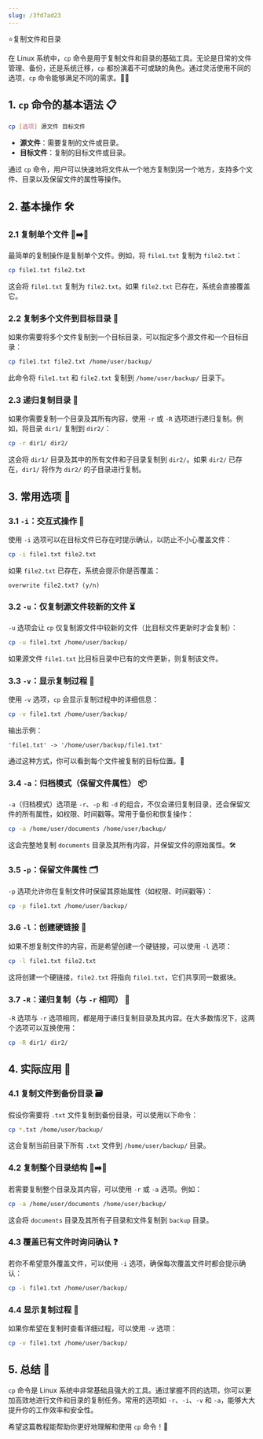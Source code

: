 ```yaml
---
slug: /3fd7ad23
---
```



⭐复制文件和目录

在 Linux 系统中，`cp` 命令是用于复制文件和目录的基础工具。无论是日常的文件管理、备份，还是系统迁移，`cp` 都扮演着不可或缺的角色。通过灵活使用不同的选项，`cp` 命令能够满足不同的需求。📂💨

## 1. `cp` 命令的基本语法 📋

```bash
cp [选项] 源文件 目标文件
```

- **源文件**：需要复制的文件或目录。
- **目标文件**：复制的目标文件或目录。

通过 `cp` 命令，用户可以快速地将文件从一个地方复制到另一个地方，支持多个文件、目录以及保留文件的属性等操作。

## 2. 基本操作 🛠️

### 2.1 复制单个文件 📄➡️📄

最简单的复制操作是复制单个文件。例如，将 `file1.txt` 复制为 `file2.txt`：

```bash
cp file1.txt file2.txt
```

这会将 `file1.txt` 复制为 `file2.txt`。如果 `file2.txt` 已存在，系统会直接覆盖它。

### 2.2 复制多个文件到目标目录 📂

如果你需要将多个文件复制到一个目标目录，可以指定多个源文件和一个目标目录：

```bash
cp file1.txt file2.txt /home/user/backup/
```

此命令将 `file1.txt` 和 `file2.txt` 复制到 `/home/user/backup/` 目录下。

### 2.3 递归复制目录 🔄

如果你需要复制一个目录及其所有内容，使用 `-r` 或 `-R` 选项进行递归复制。例如，将目录 `dir1/` 复制到 `dir2/`：

```bash
cp -r dir1/ dir2/
```

这会将 `dir1/` 目录及其中的所有文件和子目录复制到 `dir2/`。如果 `dir2/` 已存在，`dir1/` 将作为 `dir2/` 的子目录进行复制。

## 3. 常用选项 🔧

### 3.1 `-i`：交互式操作 🧐

使用 `-i` 选项可以在目标文件已存在时提示确认，以防止不小心覆盖文件：

```bash
cp -i file1.txt file2.txt
```

如果 `file2.txt` 已存在，系统会提示你是否覆盖：

```
overwrite file2.txt? (y/n)
```

### 3.2 `-u`：仅复制源文件较新的文件 ⏳

`-u` 选项会让 `cp` 仅复制源文件中较新的文件（比目标文件更新时才会复制）：

```bash
cp -u file1.txt /home/user/backup/
```

如果源文件 `file1.txt` 比目标目录中已有的文件更新，则复制该文件。

### 3.3 `-v`：显示复制过程 📝

使用 `-v` 选项，`cp` 会显示复制过程中的详细信息：

```bash
cp -v file1.txt /home/user/backup/
```

输出示例：

```
'file1.txt' -> '/home/user/backup/file1.txt'
```

通过这种方式，你可以看到每个文件被复制的目标位置。🎯

### 3.4 `-a`：归档模式（保留文件属性） 📦

`-a`（归档模式）选项是 `-r`、`-p` 和 `-d` 的组合，不仅会递归复制目录，还会保留文件的所有属性，如权限、时间戳等。常用于备份和恢复操作：

```bash
cp -a /home/user/documents /home/user/backup/
```

这会完整地复制 `documents` 目录及其所有内容，并保留文件的原始属性。🛠️

### 3.5 `-p`：保留文件属性 🗂️

`-p` 选项允许你在复制文件时保留其原始属性（如权限、时间戳等）：

```bash
cp -p file1.txt /home/user/backup/
```

### 3.6 `-l`：创建硬链接 🔗

如果不想复制文件的内容，而是希望创建一个硬链接，可以使用 `-l` 选项：

```bash
cp -l file1.txt file2.txt
```

这将创建一个硬链接，`file2.txt` 将指向 `file1.txt`，它们共享同一数据块。

### 3.7 `-R`：递归复制（与 `-r` 相同） 🔄

`-R` 选项与 `-r` 选项相同，都是用于递归复制目录及其内容。在大多数情况下，这两个选项可以互换使用：

```bash
cp -R dir1/ dir2/
```

## 4. 实际应用 🌟

### 4.1 复制文件到备份目录 🗃️

假设你需要将 `.txt` 文件复制到备份目录，可以使用以下命令：

```bash
cp *.txt /home/user/backup/
```

这会复制当前目录下所有 `.txt` 文件到 `/home/user/backup/` 目录。

### 4.2 复制整个目录结构 📂➡️📂

若需要复制整个目录及其内容，可以使用 `-r` 或 `-a` 选项。例如：

```bash
cp -a /home/user/documents /home/user/backup/
```

这会将 `documents` 目录及其所有子目录和文件复制到 `backup` 目录。

### 4.3 覆盖已有文件时询问确认 ❓

若你不希望意外覆盖文件，可以使用 `-i` 选项，确保每次覆盖文件时都会提示确认：

```bash
cp -i file1.txt /home/user/backup/
```

### 4.4 显示复制过程 🔄

如果你希望在复制时查看详细过程，可以使用 `-v` 选项：

```bash
cp -v file1.txt /home/user/backup/
```

## 5. 总结 🎯

`cp` 命令是 Linux 系统中非常基础且强大的工具。通过掌握不同的选项，你可以更加高效地进行文件和目录的复制任务。常用的选项如 `-r`、`-i`、`-v` 和 `-a`，能够大大提升你的工作效率和安全性。

希望这篇教程能帮助你更好地理解和使用 `cp` 命令！🚀

